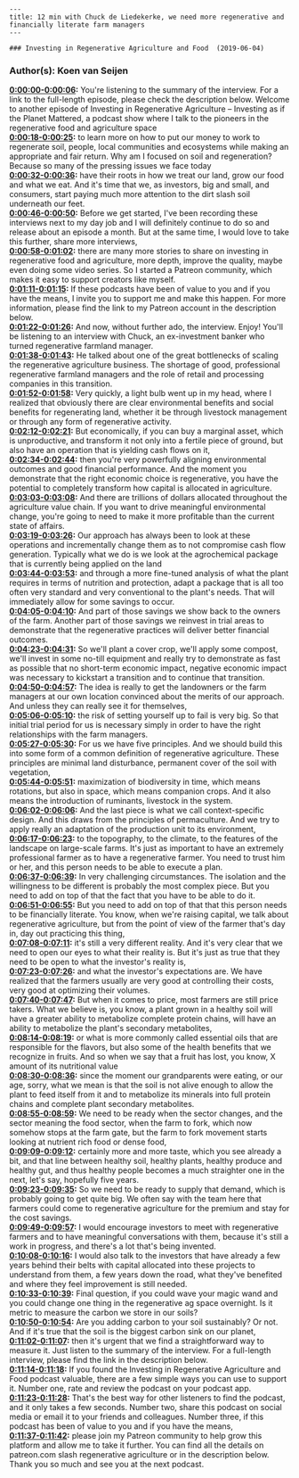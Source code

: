 
    ---
    title: 12 min with Chuck de Liedekerke, we need more regenerative and financially literate farm managers
    ---

    ### Investing in Regenerative Agriculture and Food  (2019-06-04)  
### Author(s): Koen van Seijen  

**[0:00:00-0:00:06](https://investinginregenerativeagriculture.com/2018/12/10/chuck-de-liedekerke/#t=0:00:00):**  You're listening to the summary of the interview. For a link to the full-length episode, please check the description below.  Welcome to another episode of Investing in Regenerative Agriculture – Investing as if the Planet Mattered,  a podcast show where I talk to the pioneers in the regenerative food and agriculture space  
**[0:00:18-0:00:25](https://investinginregenerativeagriculture.com/2018/12/10/chuck-de-liedekerke/#t=0:00:18):**  to learn more on how to put our money to work to regenerate soil, people, local communities and ecosystems  while making an appropriate and fair return.  Why am I focused on soil and regeneration? Because so many of the pressing issues we face today  
**[0:00:32-0:00:36](https://investinginregenerativeagriculture.com/2018/12/10/chuck-de-liedekerke/#t=0:00:32):**  have their roots in how we treat our land, grow our food and what we eat.  And it's time that we, as investors, big and small, and consumers,  start paying much more attention to the dirt slash soil underneath our feet.  
**[0:00:46-0:00:50](https://investinginregenerativeagriculture.com/2018/12/10/chuck-de-liedekerke/#t=0:00:46):**  Before we get started, I've been recording these interviews next to my day job  and I will definitely continue to do so and release about an episode a month.  But at the same time, I would love to take this further, share more interviews,  
**[0:00:58-0:01:02](https://investinginregenerativeagriculture.com/2018/12/10/chuck-de-liedekerke/#t=0:00:58):**  there are many more stories to share on investing in regenerative food and agriculture,  more depth, improve the quality, maybe even doing some video series.  So I started a Patreon community, which makes it easy to support creators like myself.  
**[0:01:11-0:01:15](https://investinginregenerativeagriculture.com/2018/12/10/chuck-de-liedekerke/#t=0:01:11):**  If these podcasts have been of value to you and if you have the means,  I invite you to support me and make this happen.  For more information, please find the link to my Patreon account in the description below.  
**[0:01:22-0:01:26](https://investinginregenerativeagriculture.com/2018/12/10/chuck-de-liedekerke/#t=0:01:22):**  And now, without further ado, the interview. Enjoy!  You'll be listening to an interview with Chuck, an ex-investment banker  who turned regenerative farmland manager.  
**[0:01:38-0:01:43](https://investinginregenerativeagriculture.com/2018/12/10/chuck-de-liedekerke/#t=0:01:38):**  He talked about one of the great bottlenecks of scaling the regenerative agriculture business.  The shortage of good, professional regenerative farmland managers  and the role of retail and processing companies in this transition.  
**[0:01:52-0:01:58](https://investinginregenerativeagriculture.com/2018/12/10/chuck-de-liedekerke/#t=0:01:52):**  Very quickly, a light bulb went up in my head, where I realized that  obviously there are clear environmental benefits and social benefits for regenerating land,  whether it be through livestock management or through any form of regenerative activity.  
**[0:02:12-0:02:21](https://investinginregenerativeagriculture.com/2018/12/10/chuck-de-liedekerke/#t=0:02:12):**  But economically, if you can buy a marginal asset, which is unproductive,  and transform it not only into a fertile piece of ground,  but also have an operation that is yielding cash flows on it,  
**[0:02:34-0:02:44](https://investinginregenerativeagriculture.com/2018/12/10/chuck-de-liedekerke/#t=0:02:34):**  then you're very powerfully aligning environmental outcomes and good financial performance.  And the moment you demonstrate that the right economic choice is regenerative,  you have the potential to completely transform how capital is allocated in agriculture.  
**[0:03:03-0:03:08](https://investinginregenerativeagriculture.com/2018/12/10/chuck-de-liedekerke/#t=0:03:03):**  And there are trillions of dollars allocated throughout the agriculture value chain.  If you want to drive meaningful environmental change,  you're going to need to make it more profitable than the current state of affairs.  
**[0:03:19-0:03:26](https://investinginregenerativeagriculture.com/2018/12/10/chuck-de-liedekerke/#t=0:03:19):**  Our approach has always been to look at these operations  and incrementally change them as to not compromise cash flow generation.  Typically what we do is we look at the agrochemical package that is currently being applied on the land  
**[0:03:44-0:03:53](https://investinginregenerativeagriculture.com/2018/12/10/chuck-de-liedekerke/#t=0:03:44):**  and through a more fine-tuned analysis of what the plant requires in terms of nutrition and protection,  adapt a package that is all too often very standard and very conventional to the plant's needs.  That will immediately allow for some savings to occur.  
**[0:04:05-0:04:10](https://investinginregenerativeagriculture.com/2018/12/10/chuck-de-liedekerke/#t=0:04:05):**  And part of those savings we show back to the owners of the farm.  Another part of those savings we reinvest in trial areas  to demonstrate that the regenerative practices will deliver better financial outcomes.  
**[0:04:23-0:04:31](https://investinginregenerativeagriculture.com/2018/12/10/chuck-de-liedekerke/#t=0:04:23):**  So we'll plant a cover crop, we'll apply some compost, we'll invest in some no-till equipment  and really try to demonstrate as fast as possible that no short-term economic impact,  negative economic impact was necessary to kickstart a transition and to continue that transition.  
**[0:04:50-0:04:57](https://investinginregenerativeagriculture.com/2018/12/10/chuck-de-liedekerke/#t=0:04:50):**  The idea is really to get the landowners or the farm managers at our own location  convinced about the merits of our approach.  And unless they can really see it for themselves,  
**[0:05:06-0:05:10](https://investinginregenerativeagriculture.com/2018/12/10/chuck-de-liedekerke/#t=0:05:06):**  the risk of setting yourself up to fail is very big.  So that initial trial period for us is necessary  simply in order to have the right relationships with the farm managers.  
**[0:05:27-0:05:30](https://investinginregenerativeagriculture.com/2018/12/10/chuck-de-liedekerke/#t=0:05:27):**  For us we have five principles.  And we should build this into some form of a common definition of regenerative agriculture.  These principles are minimal land disturbance, permanent cover of the soil with vegetation,  
**[0:05:44-0:05:51](https://investinginregenerativeagriculture.com/2018/12/10/chuck-de-liedekerke/#t=0:05:44):**  maximization of biodiversity in time, which means rotations,  but also in space, which means companion crops.  And it also means the introduction of ruminants, livestock in the system.  
**[0:06:02-0:06:06](https://investinginregenerativeagriculture.com/2018/12/10/chuck-de-liedekerke/#t=0:06:02):**  And the last piece is what we call context-specific design.  And this draws from the principles of permaculture.  And we try to apply really an adaptation of the production unit to its environment,  
**[0:06:17-0:06:23](https://investinginregenerativeagriculture.com/2018/12/10/chuck-de-liedekerke/#t=0:06:17):**  to the topography, to the climate, to the features of the landscape on large-scale farms.  It's just as important to have an extremely professional farmer as to have a regenerative farmer.  You need to trust him or her, and this person needs to be able to execute a plan.  
**[0:06:37-0:06:39](https://investinginregenerativeagriculture.com/2018/12/10/chuck-de-liedekerke/#t=0:06:37):**  In very challenging circumstances.  The isolation and the willingness to be different is probably the most complex piece.  But you need to add on top of that the fact that you have to be able to do it.  
**[0:06:51-0:06:55](https://investinginregenerativeagriculture.com/2018/12/10/chuck-de-liedekerke/#t=0:06:51):**  But you need to add on top of that that this person needs to be financially literate.  You know, when we're raising capital, we talk about regenerative agriculture,  but from the point of view of the farmer that's day in, day out practicing this thing,  
**[0:07:08-0:07:11](https://investinginregenerativeagriculture.com/2018/12/10/chuck-de-liedekerke/#t=0:07:08):**  it's still a very different reality.  And it's very clear that we need to open our eyes to what their reality is.  But it's just as true that they need to be open to what the investor's reality is,  
**[0:07:23-0:07:26](https://investinginregenerativeagriculture.com/2018/12/10/chuck-de-liedekerke/#t=0:07:23):**  and what the investor's expectations are.  We have realized that the farmers usually are very good at controlling their costs,  very good at optimizing their volumes.  
**[0:07:40-0:07:47](https://investinginregenerativeagriculture.com/2018/12/10/chuck-de-liedekerke/#t=0:07:40):**  But when it comes to price, most farmers are still price takers.  What we believe is, you know, a plant grown in a healthy soil will have a greater ability to metabolize complete protein chains,  will have an ability to metabolize the plant's secondary metabolites,  
**[0:08:14-0:08:19](https://investinginregenerativeagriculture.com/2018/12/10/chuck-de-liedekerke/#t=0:08:14):**  or what is more commonly called essential oils that are responsible for the flavors,  but also some of the health benefits that we recognize in fruits.  And so when we say that a fruit has lost, you know, X amount of its nutritional value  
**[0:08:30-0:08:36](https://investinginregenerativeagriculture.com/2018/12/10/chuck-de-liedekerke/#t=0:08:30):**  since the moment our grandparents were eating, or our age, sorry,  what we mean is that the soil is not alive enough to allow the plant to feed itself from it  and to metabolize its minerals into full protein chains and complete plant secondary metabolites.  
**[0:08:55-0:08:59](https://investinginregenerativeagriculture.com/2018/12/10/chuck-de-liedekerke/#t=0:08:55):**  We need to be ready when the sector changes, and the sector meaning the food sector,  when the farm to fork, which now somehow stops at the farm gate,  but the farm to fork movement starts looking at nutrient rich food or dense food,  
**[0:09:09-0:09:12](https://investinginregenerativeagriculture.com/2018/12/10/chuck-de-liedekerke/#t=0:09:09):**  certainly more and more taste, which you see already a bit,  and that line between healthy soil, healthy plants, healthy produce and healthy gut,  and thus healthy people becomes a much straighter one in the next, let's say, hopefully five years.  
**[0:09:23-0:09:35](https://investinginregenerativeagriculture.com/2018/12/10/chuck-de-liedekerke/#t=0:09:23):**  So we need to be ready to supply that demand, which is probably going to get quite big.  We often say with the team here that farmers could come to regenerative agriculture for the premium  and stay for the cost savings.  
**[0:09:49-0:09:57](https://investinginregenerativeagriculture.com/2018/12/10/chuck-de-liedekerke/#t=0:09:49):**  I would encourage investors to meet with regenerative farmers  and to have meaningful conversations with them, because it's still a work in progress,  and there's a lot that's being invented.  
**[0:10:08-0:10:16](https://investinginregenerativeagriculture.com/2018/12/10/chuck-de-liedekerke/#t=0:10:08):**  I would also talk to the investors that have already a few years behind their belts  with capital allocated into these projects to understand from them,  a few years down the road, what they've benefited and where they feel improvement is still needed.  
**[0:10:33-0:10:39](https://investinginregenerativeagriculture.com/2018/12/10/chuck-de-liedekerke/#t=0:10:33):**  Final question, if you could wave your magic wand and you could change one thing  in the regenerative ag space overnight.  Is it metric to measure the carbon we store in our soils?  
**[0:10:50-0:10:54](https://investinginregenerativeagriculture.com/2018/12/10/chuck-de-liedekerke/#t=0:10:50):**  Are you adding carbon to your soil sustainably?  Or not.  And if it's true that the soil is the biggest carbon sink on our planet,  
**[0:11:02-0:11:07](https://investinginregenerativeagriculture.com/2018/12/10/chuck-de-liedekerke/#t=0:11:02):**  then it's urgent that we find a straightforward way to measure it.  Just listen to the summary of the interview.  For a full-length interview, please find the link in the description below.  
**[0:11:14-0:11:18](https://investinginregenerativeagriculture.com/2018/12/10/chuck-de-liedekerke/#t=0:11:14):**  If you found the Investing in Regenerative Agriculture and Food podcast valuable,  there are a few simple ways you can use to support it.  Number one, rate and review the podcast on your podcast app.  
**[0:11:23-0:11:28](https://investinginregenerativeagriculture.com/2018/12/10/chuck-de-liedekerke/#t=0:11:23):**  That's the best way for other listeners to find the podcast, and it only takes a few seconds.  Number two, share this podcast on social media or email it to your friends and colleagues.  Number three, if this podcast has been of value to you and if you have the means,  
**[0:11:37-0:11:42](https://investinginregenerativeagriculture.com/2018/12/10/chuck-de-liedekerke/#t=0:11:37):**  please join my Patreon community to help grow this platform and allow me to take it further.  You can find all the details on patreon.com slash regenerative agriculture or in the description below.  Thank you so much and see you at the next podcast.  